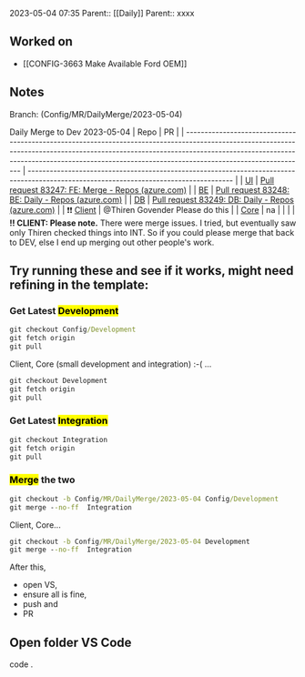 2023-05-04 07:35
Parent:: [[Daily]] 
Parent:: xxxx





## Worked on

- [[CONFIG-3663 Make Available Ford OEM]]

## Notes

Branch: (Config/MR/DailyMerge/2023-05-04) 

Daily Merge to Dev 2023-05-04
| Repo                                                                                                                                                                                                                                                                        | PR                                                                                                                                     |
| --------------------------------------------------------------------------------------------------------------------------------------------------------------------------------------------------------------------------------------------------------------------------- | -------------------------------------------------------------------------------------------------------------------------------------- |
| [UI](https://dev.azure.com/MiXTelematics/Common/_git/MiX.Fleet.UI/pullrequestcreate?sourceRef=Integration&targetRef=Config/Development&sourceRepositoryId=50990761-1b3a-4829-ada1-584fd7f03033&targetRepositoryId=50990761-1b3a-4829-ada1-584fd7f03033)                     | [Pull request 83247: FE: Merge - Repos (azure.com)](https://dev.azure.com/MiXTelematics/Common/_git/MiX.Fleet.UI/pullrequest/83247)    |
| [BE](https://dev.azure.com/MiXTelematics/Common/_git/DynaMiX.Backend/pullrequestcreate?sourceRef=Integration&targetRef=Config/Development&sourceRepositoryId=0c9dafba-9e19-4319-886b-c0129c70b7d0&targetRepositoryId=0c9dafba-9e19-4319-886b-c0129c70b7d0)                  | [Pull request 83248: BE: Daily - Repos (azure.com)](https://dev.azure.com/MiXTelematics/Common/_git/DynaMiX.Backend/pullrequest/83248) |
| [DB](https://dev.azure.com/MiXTelematics/Common/_git/Database/pullrequestcreate?sourceRef=Integration&targetRef=Config/Development&sourceRepositoryId=72660fef-f082-49a7-b7c0-8648450cd291&targetRepositoryId=72660fef-f082-49a7-b7c0-8648450cd291)                         | [Pull request 83249: DB: Daily - Repos (azure.com)](https://dev.azure.com/MiXTelematics/Common/_git/Database/pullrequest/83249)        |
| ❗❗ [Client](https://dev.azure.com/MiXTelematics/DeviceIntegration/_git/MiX.DeviceConfig/pullrequestcreate?sourceRef=Integration&targetRef=Development&sourceRepositoryId=8812dade-4c8a-4218-ba13-9c7c4eaaa996&targetRepositoryId=8812dade-4c8a-4218-ba13-9c7c4eaaa996)      | @Thiren Govender Please do this                                                                                                        |
| [Core](https://dev.azure.com/MiXTelematics/DeviceIntegration/_git/MiX.DeviceIntegration.Core/pullrequestcreate?sourceRef=integration&targetRef=development&sourceRepositoryId=40eeca32-3a77-4551-91a0-402d4c96d679&targetRepositoryId=40eeca32-3a77-4551-91a0-402d4c96d679) | na                                                                                                                                     |
|                                                                                                                                                                                                                                                                             |                                                                                                                                        |
**!! CLIENT: Please note.** There were merge issues. I tried, but eventually saw only Thiren checked things into INT. So if you could please merge that back to DEV, else I end up merging out other people's work.

## Try running these and see if it works, might need refining in the template:

### Get Latest <mark class="hltr-green">Development</mark>

```cmd
git checkout Config/Development
git fetch origin
git pull

```
Client, Core (small development and integration) :-( ...
```cmd
git checkout Development
git fetch origin
git pull

```

### Get Latest <mark class="hltr-blue">Integration</mark>

```cmd
git checkout Integration
git fetch origin
git pull

```

### <mark class="hltr-red">Merge</mark> the two

```cmd
git checkout -b Config/MR/DailyMerge/2023-05-04 Config/Development
git merge --no-ff  Integration

```
Client, Core...
```cmd
git checkout -b Config/MR/DailyMerge/2023-05-04 Development
git merge --no-ff  Integration

```

After this, 
- open VS, 
- ensure all is fine, 
- push and 
- PR

## Open folder VS Code
code .






